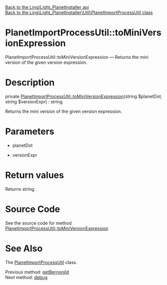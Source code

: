 [Back to the Ling/Light_PlanetInstaller api](https://github.com/lingtalfi/Light_PlanetInstaller/blob/master/doc/api/Ling/Light_PlanetInstaller.md)<br>
[Back to the Ling\Light_PlanetInstaller\Util\PlanetImportProcessUtil class](https://github.com/lingtalfi/Light_PlanetInstaller/blob/master/doc/api/Ling/Light_PlanetInstaller/Util/PlanetImportProcessUtil.md)


PlanetImportProcessUtil::toMiniVersionExpression
================



PlanetImportProcessUtil::toMiniVersionExpression — Returns the mini version of the given version expression.




Description
================


private [PlanetImportProcessUtil::toMiniVersionExpression](https://github.com/lingtalfi/Light_PlanetInstaller/blob/master/doc/api/Ling/Light_PlanetInstaller/Util/PlanetImportProcessUtil/toMiniVersionExpression.md)(string $planetDot, string $versionExpr) : string




Returns the mini version of the given version expression.




Parameters
================


- planetDot

    

- versionExpr

    


Return values
================

Returns string.








Source Code
===========
See the source code for method [PlanetImportProcessUtil::toMiniVersionExpression](https://github.com/lingtalfi/Light_PlanetInstaller/blob/master/Util/PlanetImportProcessUtil.php#L1259-L1268)


See Also
================

The [PlanetImportProcessUtil](https://github.com/lingtalfi/Light_PlanetInstaller/blob/master/doc/api/Ling/Light_PlanetInstaller/Util/PlanetImportProcessUtil.md) class.

Previous method: [getBernoniId](https://github.com/lingtalfi/Light_PlanetInstaller/blob/master/doc/api/Ling/Light_PlanetInstaller/Util/PlanetImportProcessUtil/getBernoniId.md)<br>Next method: [debug](https://github.com/lingtalfi/Light_PlanetInstaller/blob/master/doc/api/Ling/Light_PlanetInstaller/Util/PlanetImportProcessUtil/debug.md)<br>

